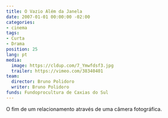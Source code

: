 ```yaml
---
title: O Vazio Além da Janela
date: 2007-01-01 00:00:00 -02:00
categories:
- cinema
tags:
- Curta
- Drama
position: 25
lang: pt
media:
  image: https://cldup.com/7_Ymwfdsf3.jpg
  trailer: https://vimeo.com/38340401
team:
  director: Bruno Polidoro
  writer: Bruno Polidoro
funds: Fundoprocultura de Caxias do Sul
---
```


O fim de um relacionamento através de uma câmera fotográfica.
